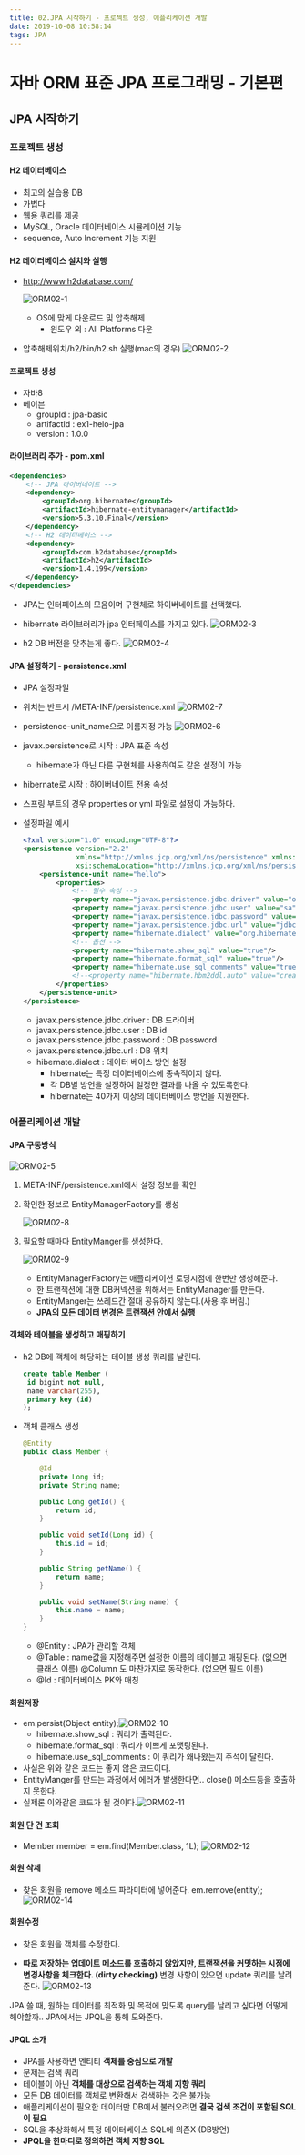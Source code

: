 ```yaml
---
title: 02.JPA 시작하기 - 프로젝트 생성, 애플리케이션 개발
date: 2019-10-08 10:58:14
tags: JPA
---
```

# 자바 ORM 표준 JPA 프로그래밍 - 기본편

## JPA 시작하기

### 프로젝트 생성

#### H2 데이터베이스
- 최고의 실습용 DB
- 가볍다
- 웹용 쿼리를 제공
- MySQL, Oracle 데이터베이스 시뮬레이션 기능
- sequence, Auto Increment 기능 지원

#### H2 데이터베이스 설치와 실행
- http://www.h2database.com/
 
  ![ORM02-1](/images/jpa/ORM-JPA/ORM02-1.png)
  - OS에 맞게 다운로드 및 압축해제
    - 윈도우 외 : All Platforms 다운

- 압축해제위치/h2/bin/h2.sh 실행(mac의 경우)
  ![ORM02-2](/images/jpa/ORM-JPA/ORM02-2.png)

#### 프로젝트 생성
- 자바8
- 메이븐
  - groupId : jpa-basic
  - artifactId : ex1-helo-jpa
  - version : 1.0.0

#### 라이브러리 추가 - pom.xml
```xml
<dependencies>
    <!-- JPA 하이버네이트 -->
    <dependency>
        <groupId>org.hibernate</groupId>
        <artifactId>hibernate-entitymanager</artifactId>
        <version>5.3.10.Final</version>
    </dependency>
    <!-- H2 데이터베이스 -->
    <dependency>
        <groupId>com.h2database</groupId>
        <artifactId>h2</artifactId>
        <version>1.4.199</version>
    </dependency>
</dependencies>
```

- JPA는 인터페이스의 모음이며 구현체로 하이버네이트를 선택했다.
- hibernate 라이브러리가 jpa 인터페이스를 가지고 있다.
  ![ORM02-3](/images/jpa/ORM-JPA/ORM02-3.png)
  
- h2 DB 버전을 맞추는게 좋다. 
  ![ORM02-4](/images/jpa/ORM-JPA/ORM02-4.png)

#### JPA 설정하기 - persistence.xml
- JPA 설정파일 
- 위치는 반드시 /META-INF/persistence.xml
  ![ORM02-7](/images/jpa/ORM-JPA/ORM02-7.png)

- persistence-unit_name으로 이름지정 가능
  ![ORM02-6](/images/jpa/ORM-JPA/ORM02-6.png)

- javax.persistence로 시작 : JPA 표준 속성
  - hibernate가 아닌 다른 구현체를 사용하여도 같은 설정이 가능

- hibernate로 시작 : 하이버네이트 전용 속성
- 스프링 부트의 경우 properties or yml 파일로 설정이 가능하다.
- 설정파일 예시
  ```xml
  <?xml version="1.0" encoding="UTF-8"?>
  <persistence version="2.2"
               xmlns="http://xmlns.jcp.org/xml/ns/persistence" xmlns:xsi="http://www.w3.org/2001/XMLSchema-instance"
               xsi:schemaLocation="http://xmlns.jcp.org/xml/ns/persistence http://xmlns.jcp.org/xml/ns/persistence/persistence_2_2.xsd">
      <persistence-unit name="hello">
          <properties>
              <!-- 필수 속성 -->
              <property name="javax.persistence.jdbc.driver" value="org.h2.Driver"/>
              <property name="javax.persistence.jdbc.user" value="sa"/>
              <property name="javax.persistence.jdbc.password" value=""/>
              <property name="javax.persistence.jdbc.url" value="jdbc:h2:tcp://localhost/~/test"/>
              <property name="hibernate.dialect" value="org.hibernate.dialect.H2Dialect"/>
              <!-- 옵션 -->
              <property name="hibernate.show_sql" value="true"/>
              <property name="hibernate.format_sql" value="true"/>
              <property name="hibernate.use_sql_comments" value="true"/>
              <!--<property name="hibernate.hbm2ddl.auto" value="create" />-->
          </properties>
      </persistence-unit>
  </persistence>
  ```

  - javax.persistence.jdbc.driver : DB 드라이버
  - javax.persistence.jdbc.user : DB id
  - javax.persistence.jdbc.password : DB password
  - javax.persistence.jdbc.url : DB 위치
  - hibernate.dialect : 데이터 베이스 방언 설정
    - hibernate는 특정 데이터베이스에 종속적이지 않다.
    - 각 DB별 방언을 설정하여 일정한 결과를 나올 수 있도록한다.
    - hibernate는 40가지 이상의 데이터베이스 방언을 지원한다.

### 애플리케이션 개발

#### JPA 구동방식

![ORM02-5](/images/jpa/ORM-JPA/ORM02-5.png)

1. META-INF/persistence.xml에서 설정 정보를 확인
2. 확인한 정보로 EntityManagerFactory를 생성

   ![ORM02-8](/images/jpa/ORM-JPA/ORM02-8.png)

3. 필요할 때마다 EntityManger를 생성한다.

   ![ORM02-9](/images/jpa/ORM-JPA/ORM02-9.png)
   - EntityManagerFactory는 애플리케이션 로딩시점에 한번만 생성해준다.
   - 한 트랜잭션에 대한 DB커넥션을 위해서는 EntityManager를 만든다.
   - EntityManger는 쓰레드간 절대 공유하지 않는다.(사용 후 버림.)
   - **JPA의 모든 데이터 변경은 트랜잭션 안에서 실행**

#### 객체와 테이블을 생성하고 매핑하기

- h2 DB에 객체에 해당하는 테이블 생성 쿼리를 날린다.
  ```sql
  create table Member (
   id bigint not null,
   name varchar(255),
   primary key (id)
  );
  ```

- 객체 클래스 생성
  ```java
  @Entity
  public class Member {
  
      @Id
      private Long id;
      private String name;
  
      public Long getId() {
          return id;
      }
  
      public void setId(Long id) {
          this.id = id;
      }
  
      public String getName() {
          return name;
      }
  
      public void setName(String name) {
          this.name = name;
      }
  }
  ```

  - @Entity : JPA가 관리할 객체
  - @Table : name값을 지정해주면 설정한 이름의 테이블고 매핑된다. (없으면 클래스 이름)
    @Column 도 마찬가지로 동작한다. (없으면 필드 이름)
  - @Id : 데이터베이스 PK와 매칭

#### 회원저장

- em.persist(Object entity);![ORM02-10](/images/jpa/ORM-JPA/ORM02-10.png)
  - hibernate.show_sql : 쿼리가 출력된다.
  - hibernate.format_sql : 쿼리가 이쁘게 포맷팅된다.
  - hibernate.use_sql_comments : 이 쿼리가 왜나왔는지 주석이 달린다.
- 사실은 위와 같은 코드는 좋지 않은 코드이다.
- EntityManger를 만드는 과정에서 에러가 발생한다면.. close() 메소드등을 호출하지 못한다.
- 실제론 이와같은 코드가 될 것이다.![ORM02-11](/images/jpa/ORM-JPA/ORM02-11.png)

#### 회원 단 건 조회

- Member member = em.find(Member.class, 1L);
  ![ORM02-12](/images/jpa/ORM-JPA/ORM02-12.png)

#### 회원 삭제

- 찾은 회원을 remove 메소드 파라미터에 넣어준다.
  em.remove(entity);
  ![ORM02-14](/images/jpa/ORM-JPA/ORM02-14.png)

#### 회원수정

- 찾은 회원을 객체를 수정한다.

- **따로 저장하는 업데이트 메소드를 호출하지 않았지만, 트랜잭션을 커밋하는 시점에 변경사항을 체크한다. (dirty checking)**
  변경 사항이 있으면 update 쿼리를 날려준다.
  ![ORM02-13](/images/jpa/ORM-JPA/ORM02-13.png)

JPA 쓸 때, 원하는 데이터를 최적화 및 목적에 맞도록 query를 날리고 싶다면 어떻게 해야할까..
JPA에서는 JPQL을 통해 도와준다.

#### JPQL 소개

- JPA를 사용하면 엔티티 **객체를 중심으로 개발**
- 문제는 검색 쿼리
- 테이블이 아닌 **객체를 대상으로 검색하는 객체 지향 쿼리**
- 모든 DB 데이터를 객체로 변환해서 검색하는 것은 불가능
- 애플리케이션이 필요한 데이터만 DB에서 불러오려면 **결국 검색 조건이 포함된 SQL이 필요**
- SQL을 추상화해서 특정 데이터베이스 SQL에 의존X (DB방언)
- **JPQL을 한마디로 정의하면 객체 지향 SQL**
<br><br>